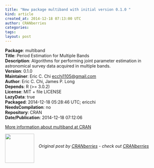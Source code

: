 ```yaml
---
title: "New package multiband with initial version 0.1.0 "
kind: article
created_at: 2014-12-18 07:13:00 UTC
author: CRANberries
categories: 
tags: 
layout: post
---
```

<strong>Package</strong>: multiband<br>
<strong>Title</strong>: Period Estimation for Multiple Bands<br>
<strong>Description</strong>: Algorithms for performing joint parameter estimation in
astronomical survey data acquired in multiple bands.<br>
<strong>Version</strong>: 0.1.0<br>
<strong>Maintainer</strong>: Eric C. Chi <ecchi1105@gmail.com><br>
<strong>Author</strong>: Eric C. Chi, James P. Long<br>
<strong>Depends</strong>: R (>= 3.0.2)<br>
<strong>License</strong>: MIT + file LICENSE<br>
<strong>LazyData</strong>: true<br>
<strong>Packaged</strong>: 2014-12-18 05:28:46 UTC; ericchi<br>
<strong>NeedsCompilation</strong>: no<br>
<strong>Repository</strong>: CRAN<br>
<strong>Date/Publication</strong>: 2014-12-18 07:12:06<br>

<p>
<a href="http://cran.r-project.org/web/packages/multiband/index.html">More information about multiband at CRAN</a><div class="author">
  <img src="" style="width: 96px; height: 96;">
  <span style="position: absolute; padding: 32px 15px;">
    <i>Original post by <a href="http://twitter.com/">CRANberries</a> - check out <a href="http://dirk.eddelbuettel.com/cranberries">CRANberries   </a></i>
  </span>
</div>
